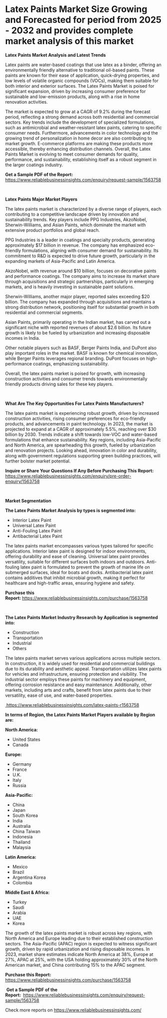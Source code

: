<p><h1>Latex Paints Market Size Growing and Forecasted for period from 2025 - 2032 and provides complete market analysis of this market</h1></p><p><strong>Latex Paints Market Analysis and Latest Trends</strong></p>
<p><p>Latex paints are water-based coatings that use latex as a binder, offering an environmentally friendly alternative to traditional oil-based paints. These paints are known for their ease of application, quick-drying properties, and low levels of volatile organic compounds (VOCs), making them suitable for both interior and exterior surfaces. The Latex Paints Market is poised for significant expansion, driven by increasing consumer preference for sustainable and low-emission products, along with a rise in home renovation activities. </p><p>The market is expected to grow at a CAGR of 9.2% during the forecast period, reflecting a strong demand across both residential and commercial sectors. Key trends include the development of specialized formulations, such as antimicrobial and weather-resistant latex paints, catering to specific consumer needs. Furthermore, advancements in color technology and the growing trend of personalization in home decor are also contributing to market growth. E-commerce platforms are making these products more accessible, thereby enhancing distribution channels. Overall, the Latex Paints Market is evolving to meet consumer demands for quality, performance, and sustainability, establishing itself as a robust segment in the larger coatings industry.</p></p>
<p><strong>Get a Sample PDF of the Report:&nbsp;</strong> <a href="https://www.reliablebusinessinsights.com/enquiry/request-sample/1563758?utm_campaign=3134&utm_medium=2&utm_source=Github&utm_content=ia&utm_term=02042025&utm_id=latex-paints">https://www.reliablebusinessinsights.com/enquiry/request-sample/1563758</a></p>
<p>&nbsp;</p>
<p><strong>Latex Paints Major Market Players</strong></p>
<p><p>The latex paints market is characterized by a diverse range of players, each contributing to a competitive landscape driven by innovation and sustainability trends. Key players include PPG Industries, AkzoNobel, Sherwin-Williams, and Asian Paints, which dominate the market with extensive product portfolios and global reach.</p><p>PPG Industries is a leader in coatings and specialty products, generating approximately $17 billion in revenue. The company has emphasized eco-friendly formulations, aligning with consumer demand for sustainability. Its commitment to R&D is expected to drive future growth, particularly in the expanding markets of Asia-Pacific and Latin America.</p><p>AkzoNobel, with revenue around $10 billion, focuses on decorative paints and performance coatings. The company aims to increase its market share through acquisitions and strategic partnerships, particularly in emerging markets, and is heavily investing in sustainable paint solutions.</p><p>Sherwin-Williams, another major player, reported sales exceeding $20 billion. The company has expanded through acquisitions and maintains a strong distribution network, positioning itself for substantial growth in both residential and commercial segments.</p><p>Asian Paints, primarily operating in the Indian market, has carved out a significant niche with reported revenues of about $2.6 billion. Its future growth is likely to be fueled by urbanization and increasing disposable incomes in India.</p><p>Other notable players such as BASF, Berger Paints India, and DuPont also play important roles in the market. BASF is known for chemical innovation, while Berger Paints leverages regional branding. DuPont focuses on high-performance coatings, emphasizing sustainability.</p><p>Overall, the latex paints market is poised for growth, with increasing construction activities and consumer trends towards environmentally friendly products driving sales for these key players.</p></p>
<p>&nbsp;</p>
<p><strong>What Are The Key Opportunities For Latex Paints Manufacturers?</strong></p>
<p><p>The latex paints market is experiencing robust growth, driven by increased construction activities, rising consumer preferences for eco-friendly products, and advancements in paint technology. In 2023, the market is projected to expand at a CAGR of approximately 5.5%, reaching over $30 billion by 2030. Trends indicate a shift towards low-VOC and water-based formulations that enhance sustainability. Key regions, including Asia-Pacific and North America, are spearheading this growth, fueled by urbanization and renovation projects. Looking ahead, innovation in color and durability, along with government regulations supporting green building practices, will further bolster market potential.</p></p>
<p><strong>Inquire or Share Your Questions If Any Before Purchasing This Report:</strong> <a href="https://www.reliablebusinessinsights.com/enquiry/pre-order-enquiry/1563758?utm_campaign=3134&utm_medium=2&utm_source=Github&utm_content=ia&utm_term=02042025&utm_id=latex-paints">https://www.reliablebusinessinsights.com/enquiry/pre-order-enquiry/1563758</a></p>
<p>&nbsp;</p>
<p><strong>Market Segmentation</strong></p>
<p><strong>The Latex Paints Market Analysis by types is segmented into:</strong></p>
<p><ul><li>Interior Latex Paint</li><li>Universal Latex Paint</li><li>Anti-Fouling Latex Paint</li><li>Antibacterial Latex Paint</li></ul></p>
<p><p>The latex paints market encompasses various types tailored for specific applications. Interior latex paint is designed for indoor environments, offering durability and ease of cleaning. Universal latex paint provides versatility, suitable for different surfaces both indoors and outdoors. Anti-fouling latex paint is formulated to prevent the growth of marine life on submerged surfaces, ideal for boats and docks. Antibacterial latex paint contains additives that inhibit microbial growth, making it perfect for healthcare and high-traffic areas, ensuring hygiene and safety.</p></p>
<p><strong>Purchase this Report:&nbsp;</strong><a href="https://www.reliablebusinessinsights.com/purchase/1563758?utm_campaign=3134&utm_medium=2&utm_source=Github&utm_content=ia&utm_term=02042025&utm_id=latex-paints">https://www.reliablebusinessinsights.com/purchase/1563758</a></p>
<p>&nbsp;</p>
<p><strong>The Latex Paints Market Industry Research by Application is segmented into:</strong></p>
<p><ul><li>Construction</li><li>Transportation</li><li>Industrial</li><li>Others</li></ul></p>
<p><p>The latex paints market serves various applications across multiple sectors. In construction, it is widely used for residential and commercial buildings due to its durability and aesthetic appeal. Transportation utilizes latex paints for vehicles and infrastructure, ensuring protection and visibility. The industrial sector employs these paints for machinery and equipment, offering corrosion resistance and easy maintenance. Additionally, other markets, including arts and crafts, benefit from latex paints due to their versatility, ease of use, and water-based properties.</p></p>
<p><a href="https://www.reliablebusinessinsights.com/latex-paints-r1563758?utm_campaign=3134&utm_medium=2&utm_source=Github&utm_content=ia&utm_term=02042025&utm_id=latex-paints">&nbsp;https://www.reliablebusinessinsights.com/latex-paints-r1563758</a></p>
<p><strong>In terms of Region, the Latex Paints Market Players available by Region are:</strong></p>
<p>
    <p> <strong> North America: </strong>
        <ul>
            <li>United States</li>
            <li>Canada</li>
        </ul>
        </p> 
    <p> <strong> Europe: </strong>
        <ul>
            <li>Germany</li>
            <li>France</li>
            <li>U.K.</li>
            <li>Italy</li>
            <li>Russia</li>
        </ul>
        </p> 
    <p> <strong> Asia-Pacific: </strong>
        <ul>
            <li>China</li>
            <li>Japan</li>
            <li>South Korea</li>
            <li>India</li>
            <li>Australia</li>
            <li>China Taiwan</li>
            <li>Indonesia</li>
            <li>Thailand</li>
            <li>Malaysia</li>
        </ul>
        </p> 
    <p> <strong> Latin America: </strong>
        <ul>
            <li>Mexico</li>
            <li>Brazil</li>
            <li>Argentina Korea</li>
            <li>Colombia</li>
        </ul>
        </p> 
    <p> <strong> Middle East & Africa: </strong>
        <ul>
            <li>Turkey</li>
            <li>Saudi</li>
            <li>Arabia</li>
            <li>UAE</li>
            <li>Korea</li>
        </ul>
    </p>
    </p>
<p><p>The growth of the latex paints market is robust across key regions, with North America and Europe leading due to their established construction sectors. The Asia-Pacific (APAC) region is expected to witness significant growth, driven by rapid urbanization and rising disposable incomes. In 2023, market share estimates indicate North America at 38%, Europe at 27%, APAC at 25%, with the USA holding approximately 30% of the North American market, and China contributing 15% to the APAC segment.</p></p>
<p><strong>Purchase this Report: </strong><a href="https://www.reliablebusinessinsights.com/purchase/1563758?utm_campaign=3134&utm_medium=2&utm_source=Github&utm_content=ia&utm_term=02042025&utm_id=latex-paints">https://www.reliablebusinessinsights.com/purchase/1563758</a></p>
<p>&nbsp;<strong>Get a Sample PDF of the Report:&nbsp;&nbsp;</strong><a href="https://www.reliablebusinessinsights.com/enquiry/request-sample/1563758?utm_campaign=3134&utm_medium=2&utm_source=Github&utm_content=ia&utm_term=02042025&utm_id=latex-paints">https://www.reliablebusinessinsights.com/enquiry/request-sample/1563758</a></p>
<p><strong></strong></p>
<p>Check more reports on <a href="https://www.reliablebusinessinsights.com/?utm_campaign=3134&utm_medium=2&utm_source=Github&utm_content=ia&utm_term=02042025&utm_id=latex-paints">https://www.reliablebusinessinsights.com/</a></p>